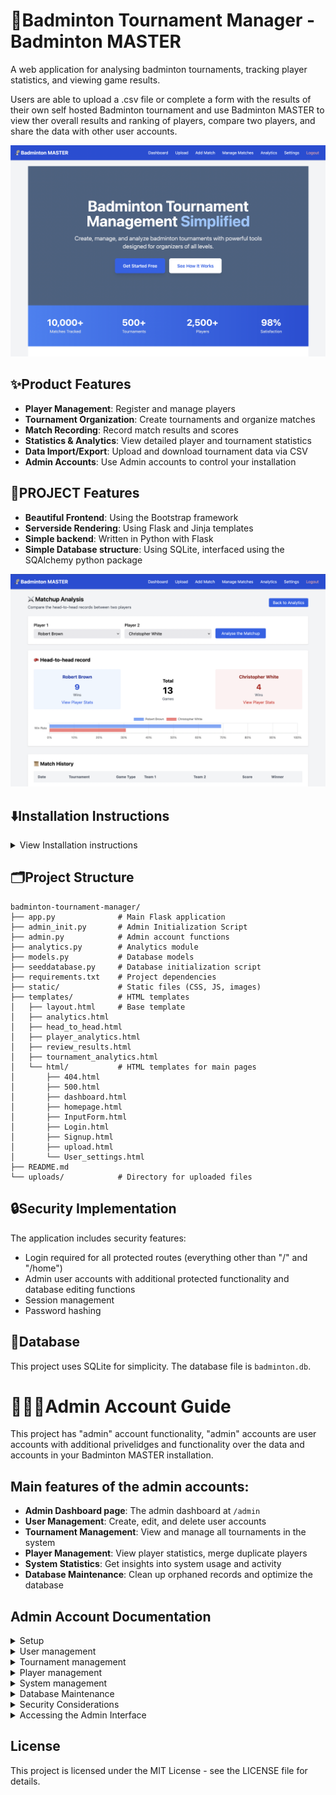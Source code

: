 # 🏸Badminton Tournament Manager - Badminton MASTER

A web application for analysing badminton tournaments, tracking player statistics, and viewing game results.

Users are able to upload a .csv file or complete a form with the results of their own self hosted Badminton tournament and use Badminton MASTER to view ther overall results and ranking of players, compare two players, and share the data with other user accounts. 

![](/static/homepage.png)

## ✨Product Features
- **Player Management**: Register and manage players
- **Tournament Organization**: Create tournaments and organize matches
- **Match Recording**: Record match results and scores
- **Statistics & Analytics**: View detailed player and tournament statistics
- **Data Import/Export**: Upload and download tournament data via CSV
- **Admin Accounts**: Use Admin accounts to control your installation

## 🚀PROJECT Features
- **Beautiful Frontend**: Using the Bootstrap framework 
- **Serverside Rendering**: Using Flask and Jinja templates 
- **Simple backend**: Written in Python with Flask
- **Simple Database structure**: Using SQLite, interfaced using the SQAlchemy python package

![](/static/analysispage.png)

## ⬇️Installation Instructions
<details>
<summary>View Installation instructions</summary>

1. Clone the repository:
```bash
git clone https://github.com/LeranPeng/AgilWebDev2025.git
cd AgilWebDev2025
```

2. Create and activate a virtual environment:
```bash
python -m venv venv
source venv/bin/activate  # On Windows: venv\Scripts\activate
```

3. Install dependencies:
```bash
pip install -r requirements.txt
```

4. Initialize the database:
```bash
python seeddatabase.py
```

5. Run the application:
```bash
python app.py
```

6. Access the application in your browser at `http://localhost:5000`
</details>

## 🗂️Project Structure

```
badminton-tournament-manager/
├── app.py              # Main Flask application
├── admin_init.py       # Admin Initialization Script 
├── admin.py            # Admin account functions
├── analytics.py        # Analytics module
├── models.py           # Database models
├── seeddatabase.py     # Database initialization script
├── requirements.txt    # Project dependencies
├── static/             # Static files (CSS, JS, images)
├── templates/          # HTML templates
│   ├── layout.html     # Base template
│   ├── analytics.html
│   ├── head_to_head.html
│   ├── player_analytics.html
│   ├── review_results.html
│   ├── tournament_analytics.html
│   └── html/           # HTML templates for main pages
│       ├── 404.html
│       ├── 500.html
│       ├── dashboard.html
│       ├── homepage.html
│       ├── InputForm.html
│       ├── Login.html
│       ├── Signup.html
│       ├── upload.html
│       └── User_settings.html
├── README.md
└── uploads/            # Directory for uploaded files 
```


## 🔒Security Implementation

The application includes security features:
- Login required for all protected routes (everything other than "/" and "/home")
- Admin user accounts with additional protected functionality and database editing functions
- Session management
- Password hashing

## 💾Database

This project uses SQLite for simplicity. The database file is `badminton.db`.


# 👨🏻‍💻Admin Account Guide
This project has "admin" account functionality, "admin" accounts are user accounts with additional privelidges and functionality over the data and accounts in your Badminton MASTER installation. 

## Main features of the admin accounts:
- **Admin Dashboard page**: The admin dashboard at `/admin`
- **User Management**: Create, edit, and delete user accounts
- **Tournament Management**: View and manage all tournaments in the system
- **Player Management**: View player statistics, merge duplicate players
- **System Statistics**: Get insights into system usage and activity
- **Database Maintenance**: Clean up orphaned records and optimize the database

## Admin Account Documentation
<details>
<summary>Setup</summary>

### Setup

### Database Schema Update

The admin functionality requires adding an `is_admin` field to the User model. This change has been implemented in the updated `models.py` file:

```python
class User(db.Model):
    id = db.Column(db.Integer, primary_key=True)
    username = db.Column(db.String(150), nullable=False, unique=True)
    email = db.Column(db.String(150), nullable=False, unique=True)
    password_hash = db.Column(db.String(256), nullable=False)
    last_login = db.Column(db.DateTime, default=db.func.current_timestamp())
    is_admin = db.Column(db.Boolean, default=False)  # New field for admin status
    tournaments = db.relationship('Tournament', backref='organizer', lazy=True)
```


### Creating the Initial Admin User

When upgrading an existing installation, you'll need to run the `admin_init.py` script to create the first admin user or grant admin privileges to an existing user:

1. Ensure you have the latest code with the admin functionality
2. Run `python admin_init.py`
3. Follow the prompts to create a new admin user or update an existing one

For new installations, an admin user will be created automatically when the application starts for the first time.
</details>


<details>
<summary>User management </summary>

### User Management
The user management interface allows administrators to:

- View all registered users
- Create new user accounts
- Edit existing user information, including passwords
- Grant or revoke admin privileges
- Delete user accounts (if they have no associated tournaments)


#### Admin Privileges
Users with admin status have access to:

- The admin dashboard at `/admin`
- All user, tournament, player, and system data regardless of ownership
- Special maintenance and system management features
</details>


<details>
<summary>Tournament management</summary>

### Tournament Management
The tournament management interface allows administrators to:

- View all tournaments in the system
- See detailed tournament information
- View all matches within a tournament
- Delete tournaments and their associated matches
</details>


<details>
<summary>Player management</summary>

### Player Management
The player management interface provides:

- A list of all players in the system
- Detailed player statistics and performance metrics
- Tools for identifying and merging duplicate player records
- Player activity tracking

#### Merging Duplicate Players

One common issue in tournament management is duplicate player records due to different spellings or typos. The admin interface provides a tool to merge these records:

1. Navigate to Player Management
2. Find the player you want to keep
3. Click "Merge Player"
4. Select the duplicate player record to merge
5. Confirm the merge

This process will:
- Transfer all teams from the duplicate to the target player
- Update all matches accordingly
- Delete the duplicate player record
</details>


<details>
<summary>System management</summary>

### System Statistics
The statistics dashboard provides insights into system usage:

- User, tournament, match, and player counts
- Activity trends over time
- Match type distribution
- Most active users
- System health metrics
</details>


<details>
<summary>Database Maintenance</summary>

### Database Maintenance
The maintenance tools help keep the database clean and optimized:

- Remove orphaned teams (teams with no associated matches)
- Remove inactive players (players not associated with any teams)
- Delete empty tournaments (tournaments with no matches)
- Back up the database
</details>


<details>
<summary>Security Considerations</summary>

### Security Considerations
When implementing the admin functionality, consider the following security best practices:

1. **Change the default admin password immediately** after installation
2. Use strong, unique passwords for all admin accounts
3. Limit the number of admin users
4. Regularly review the admin user list
5. Consider implementing additional authentication measures for admin access
6. Implement proper input validation on all admin forms
7. Log all administrative actions
8. Regularly back up your database
</details>


<details>
<summary>Accessing the Admin Interface</summary>

### Accessing the Admin Interface
Once logged in as an admin user, you can access the admin dashboard at:

```
http://your-domain/admin
```

From there, you can navigate to all the admin features described in this guide.
</details>

## License

This project is licensed under the MIT License - see the LICENSE file for details.